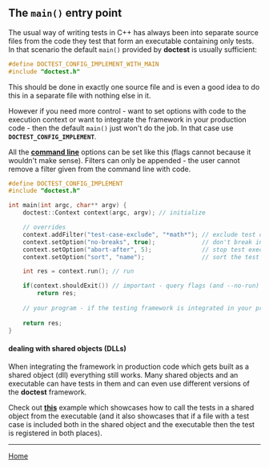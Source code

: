 ## The ```main()``` entry point

The usual way of writing tests in C++ has always been into separate source files from the code they test that form an executable containing only tests. In that scenario the default ```main()``` provided by **doctest** is usually sufficient:

```c++
#define DOCTEST_CONFIG_IMPLEMENT_WITH_MAIN
#include "doctest.h"
```

This should be done in exactly one source file and is even a good idea to do this in a separate file with nothing else in it.

However if you need more control - want to set options with code to the execution context or want to integrate the framework in your production code - then the default ```main()``` just won't do the job. In that case use **```DOCTEST_CONFIG_IMPLEMENT```**.

All the [**command line**](commandline.md) options can be set like this (flags cannot because it wouldn't make sense). Filters can only be appended - the user cannot remove a filter given from the command line with code. 

```c++
#define DOCTEST_CONFIG_IMPLEMENT
#include "doctest.h"

int main(int argc, char** argv) {
    doctest::Context context(argc, argv); // initialize

    // overrides
    context.addFilter("test-case-exclude", "*math*"); // exclude test cases with "math" in their name
    context.setOption("no-breaks", true);             // don't break in the debugger when assertions fail 
    context.setOption("abort-after", 5);              // stop test execution after 5 failed assertions 
    context.setOption("sort", "name");                // sort the test cases by their name

    int res = context.run(); // run

    if(context.shouldExit()) // important - query flags (and --no-run) rely on the user doing this
        return res;
    
    // your program - if the testing framework is integrated in your production code
    
    return res;
}

```

#### dealing with shared objects (DLLs)

When integrating the framework in production code which gets built as a shared object (dll) everything still works. Many shared objects and an executable can have tests in them and can even use different versions of the **doctest** framework.

Check out [**this**](../../examples/dll_and_executable/) example which showcases how to call the tests in a shared object from the executable (and it also showcases that if a file with a test case is included both in the shared object and the executable then the test is registered in both places). 

---------------

[Home](readme.md#reference)
